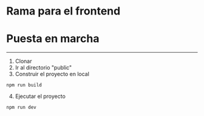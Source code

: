 # Rama para el frontend


# Puesta en marcha
***********************************

1. Clonar
2. Ir al directorio "public"
3. Construir el proyecto en local
``````````````
npm run build
``````````````
4. Ejecutar el proyecto
``````````````
npm run dev
``````````````


